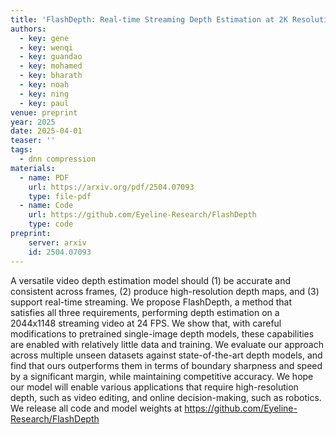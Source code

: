 ```yaml
---
title: 'FlashDepth: Real-time Streaming Depth Estimation at 2K Resolution'
authors:
  - key: gene
  - key: wenqi
  - key: guandao
  - key: mohamed
  - key: bharath
  - key: noah
  - key: ning
  - key: paul
venue: preprint
year: 2025
date: 2025-04-01
teaser: ''
tags:
  - dnn compression
materials:
  - name: PDF
    url: https://arxiv.org/pdf/2504.07093
    type: file-pdf
  - name: Code
    url: https://github.com/Eyeline-Research/FlashDepth
    type: code
preprint:
    server: arxiv
    id: 2504.07093
---
```

A versatile video depth estimation model should (1) be accurate and consistent across frames, (2) produce high-resolution depth maps, and (3) support real-time streaming. We propose FlashDepth, a method that satisfies all three requirements, performing depth estimation on a 2044x1148 streaming video at 24 FPS. We show that, with careful modifications to pretrained single-image depth models, these capabilities are enabled with relatively little data and training. We evaluate our approach across multiple unseen datasets against state-of-the-art depth models, and find that ours outperforms them in terms of boundary sharpness and speed by a significant margin, while maintaining competitive accuracy. We hope our model will enable various applications that require high-resolution depth, such as video editing, and online decision-making, such as robotics. We release all code and model weights at https://github.com/Eyeline-Research/FlashDepth
